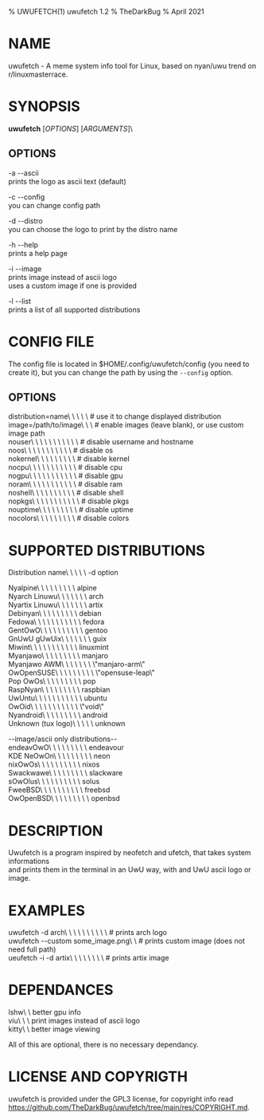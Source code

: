 % UWUFETCH(1) uwufetch 1.2
% TheDarkBug
% April 2021

<!---
I am using markdown instead of troff because i don't know how to use it, and the same could be for some people.
I also don't know if this is a good practice, but it works, so I am keeping it.
To "compile" this file you need pandoc (https://pandoc.org).
--->

# NAME

uwufetch - A meme system info tool for Linux, based on nyan/uwu trend on r/linuxmasterrace.

# SYNOPSIS

**uwufetch** [*OPTIONS*] [*ARGUMENTS*]\

## OPTIONS

-a --ascii\
prints the logo as ascii text (default)

-c --config\
you can change config path

-d --distro\
you can choose the logo to print by the distro name

-h --help\
prints a help page

-i --image\
prints image instead of ascii logo\
uses a custom image if one is provided

-l --list\
prints a list of all supported distributions

# CONFIG FILE

The config file is located in $HOME/.config/uwufetch/config (you need to create it), but you can change the path by using the `--config` option.

## OPTIONS

distribution=name\ \ \ \ \ # use it to change displayed distribution\
image=/path/to/image\ \ \ # enable images (leave blank), or use custom image path\
nouser\ \ \ \ \ \ \ \ \ \ \ # disable username and hostname\
noos\ \ \ \ \ \ \ \ \ \ \ # disable os\
nokernel\ \ \ \ \ \ \ \ \ # disable kernel\
nocpu\ \ \ \ \ \ \ \ \ \ \ # disable cpu\
nogpu\ \ \ \ \ \ \ \ \ \ \ # disable gpu\
noram\ \ \ \ \ \ \ \ \ \ \ # disable ram\
noshell\ \ \ \ \ \ \ \ \ \ # disable shell\
nopkgs\ \ \ \ \ \ \ \ \ \ \ # disable pkgs\
nouptime\ \ \ \ \ \ \ \ \ # disable uptime\
nocolors\ \ \ \ \ \ \ \ \ # disable colors

# SUPPORTED DISTRIBUTIONS

Distribution name\ \ \ \ \ -d option

Nyalpine\ \ \ \ \ \ \ \ \ alpine\
Nyarch Linuwu\ \ \ \ \ \ \ arch\
Nyartix Linuwu\ \ \ \ \ \ \ artix\
Debinyan\ \ \ \ \ \ \ \ \ debian\
Fedowa\ \ \ \ \ \ \ \ \ \ \ fedora\
GentOwO\ \ \ \ \ \ \ \ \ \ gentoo\
GnUwU gUwUix\ \ \ \ \ \ \ guix\
Miwint\ \ \ \ \ \ \ \ \ \ \ linuxmint\
Myanjawo\ \ \ \ \ \ \ \ \ manjaro\
Myanjawo AWM\ \ \ \ \ \ \ \\"manjaro-arm\\"\
OwOpenSUSE\ \ \ \ \ \ \ \ \ \\"opensuse-leap\\"\
Pop OwOs\ \ \ \ \ \ \ \ \ pop\
RaspNyan\ \ \ \ \ \ \ \ \ raspbian\
UwUntu\ \ \ \ \ \ \ \ \ \ \ ubuntu\
OwOid\ \ \ \ \ \ \ \ \ \ \ \\"void\\"\
Nyandroid\ \ \ \ \ \ \ \ \ android\
Unknown (tux logo)\ \ \ \ \ unknown

--image/ascii only distributions--\
endeavOwO\ \ \ \ \ \ \ \ \ endeavour\
KDE NeOwOn\ \ \ \ \ \ \ \ \ neon\
nixOwOs\ \ \ \ \ \ \ \ \ \ nixos\
Swackwawe\ \ \ \ \ \ \ \ \ slackware\
sOwOlus\ \ \ \ \ \ \ \ \ \ solus\
FweeBSD\ \ \ \ \ \ \ \ \ \ freebsd\
OwOpenBSD\ \ \ \ \ \ \ \ \ openbsd

# DESCRIPTION

Uwufetch is a program inspired by neofetch and ufetch, that takes system informations\
and prints them in the terminal in an UwU way, with and UwU ascii logo or image.

# EXAMPLES

uwufetch -d arch\ \ \ \ \ \ \ \ \ \ # prints arch logo\
uwufetch -\-custom some_image.png\ \ # prints custom image (does not need full path)\
ueufetch -i -d artix\ \ \ \ \ \ \ \ # prints artix image

# DEPENDANCES

lshw\ \ better gpu info\
viu\ \ \ print images instead of ascii logo\
kitty\ \ better image viewing

All of this are optional, there is no necessary dependancy.

# LICENSE AND COPYRIGTH

uwufetch is provided under the GPL3 license, for copyright info read https://github.com/TheDarkBug/uwufetch/tree/main/res/COPYRIGHT.md.
